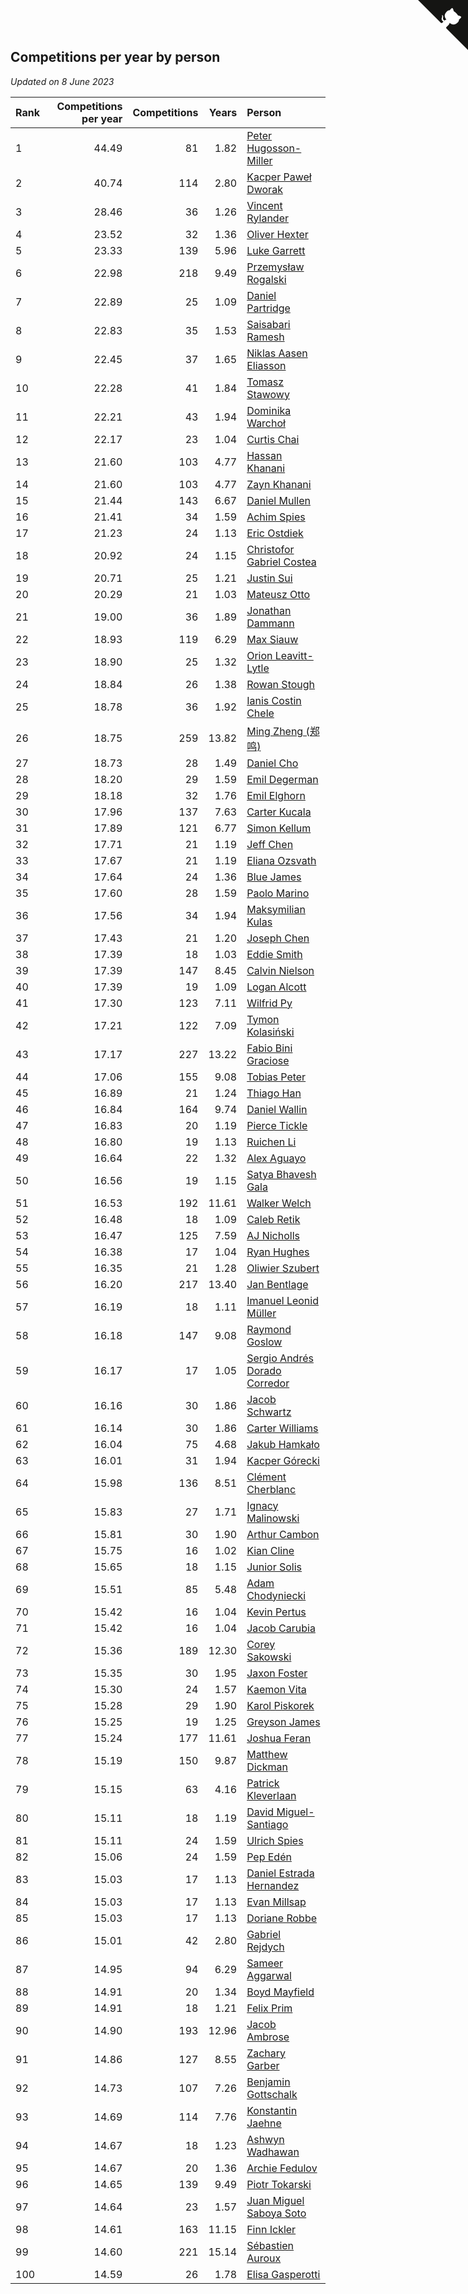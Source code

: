 ## Competitions per year by person

*Updated on  8 June 2023*

| Rank | Competitions per year | Competitions | Years | Person |
| :--- | ---: | ---: | ---: | :--- |
| 1 | 44.49 | 81 | 1.82 | [Peter Hugosson-Miller](https://www.worldcubeassociation.org/persons/2021HUGO01) |
| 2 | 40.74 | 114 | 2.80 | [Kacper Paweł Dworak](https://www.worldcubeassociation.org/persons/2020DWOR01) |
| 3 | 28.46 | 36 | 1.26 | [Vincent Rylander](https://www.worldcubeassociation.org/persons/2022RYLA01) |
| 4 | 23.52 | 32 | 1.36 | [Oliver Hexter](https://www.worldcubeassociation.org/persons/2022HEXT01) |
| 5 | 23.33 | 139 | 5.96 | [Luke Garrett](https://www.worldcubeassociation.org/persons/2017GARR05) |
| 6 | 22.98 | 218 | 9.49 | [Przemysław Rogalski](https://www.worldcubeassociation.org/persons/2013ROGA02) |
| 7 | 22.89 | 25 | 1.09 | [Daniel Partridge](https://www.worldcubeassociation.org/persons/2022PART02) |
| 8 | 22.83 | 35 | 1.53 | [Saisabari Ramesh](https://www.worldcubeassociation.org/persons/2021RAME01) |
| 9 | 22.45 | 37 | 1.65 | [Niklas Aasen Eliasson](https://www.worldcubeassociation.org/persons/2021ELIA01) |
| 10 | 22.28 | 41 | 1.84 | [Tomasz Stawowy](https://www.worldcubeassociation.org/persons/2021STAW01) |
| 11 | 22.21 | 43 | 1.94 | [Dominika Warchoł](https://www.worldcubeassociation.org/persons/2021WARC01) |
| 12 | 22.17 | 23 | 1.04 | [Curtis Chai](https://www.worldcubeassociation.org/persons/2022CHAI02) |
| 13 | 21.60 | 103 | 4.77 | [Hassan Khanani](https://www.worldcubeassociation.org/persons/2018KHAN26) |
| 14 | 21.60 | 103 | 4.77 | [Zayn Khanani](https://www.worldcubeassociation.org/persons/2018KHAN28) |
| 15 | 21.44 | 143 | 6.67 | [Daniel Mullen](https://www.worldcubeassociation.org/persons/2016MULL04) |
| 16 | 21.41 | 34 | 1.59 | [Achim Spies](https://www.worldcubeassociation.org/persons/2021SPIE01) |
| 17 | 21.23 | 24 | 1.13 | [Eric Ostdiek](https://www.worldcubeassociation.org/persons/2022OSTD01) |
| 18 | 20.92 | 24 | 1.15 | [Christofor Gabriel Costea](https://www.worldcubeassociation.org/persons/2022COST03) |
| 19 | 20.71 | 25 | 1.21 | [Justin Sui](https://www.worldcubeassociation.org/persons/2022SUIJ01) |
| 20 | 20.29 | 21 | 1.03 | [Mateusz Otto](https://www.worldcubeassociation.org/persons/2022OTTO01) |
| 21 | 19.00 | 36 | 1.89 | [Jonathan Dammann](https://www.worldcubeassociation.org/persons/2021DAMM01) |
| 22 | 18.93 | 119 | 6.29 | [Max Siauw](https://www.worldcubeassociation.org/persons/2017SIAU02) |
| 23 | 18.90 | 25 | 1.32 | [Orion Leavitt-Lytle](https://www.worldcubeassociation.org/persons/2022LEAV01) |
| 24 | 18.84 | 26 | 1.38 | [Rowan Stough](https://www.worldcubeassociation.org/persons/2022STOU01) |
| 25 | 18.78 | 36 | 1.92 | [Ianis Costin Chele](https://www.worldcubeassociation.org/persons/2021CHEL01) |
| 26 | 18.75 | 259 | 13.82 | [Ming Zheng (郑鸣)](https://www.worldcubeassociation.org/persons/2009ZHEN11) |
| 27 | 18.73 | 28 | 1.49 | [Daniel Cho](https://www.worldcubeassociation.org/persons/2021CHOD01) |
| 28 | 18.20 | 29 | 1.59 | [Emil Degerman](https://www.worldcubeassociation.org/persons/2021DEGE01) |
| 29 | 18.18 | 32 | 1.76 | [Emil Elghorn](https://www.worldcubeassociation.org/persons/2021ELGH01) |
| 30 | 17.96 | 137 | 7.63 | [Carter Kucala](https://www.worldcubeassociation.org/persons/2015KUCA01) |
| 31 | 17.89 | 121 | 6.77 | [Simon Kellum](https://www.worldcubeassociation.org/persons/2016KELL12) |
| 32 | 17.71 | 21 | 1.19 | [Jeff Chen](https://www.worldcubeassociation.org/persons/2022CHEN19) |
| 33 | 17.67 | 21 | 1.19 | [Eliana Ozsvath](https://www.worldcubeassociation.org/persons/2022OZSV01) |
| 34 | 17.64 | 24 | 1.36 | [Blue James](https://www.worldcubeassociation.org/persons/2022JAME01) |
| 35 | 17.60 | 28 | 1.59 | [Paolo Marino](https://www.worldcubeassociation.org/persons/2021MARI04) |
| 36 | 17.56 | 34 | 1.94 | [Maksymilian Kulas](https://www.worldcubeassociation.org/persons/2021KULA02) |
| 37 | 17.43 | 21 | 1.20 | [Joseph Chen](https://www.worldcubeassociation.org/persons/2022CHEN16) |
| 38 | 17.39 | 18 | 1.03 | [Eddie Smith](https://www.worldcubeassociation.org/persons/2022SMIT20) |
| 39 | 17.39 | 147 | 8.45 | [Calvin Nielson](https://www.worldcubeassociation.org/persons/2014NIEL03) |
| 40 | 17.39 | 19 | 1.09 | [Logan Alcott](https://www.worldcubeassociation.org/persons/2022ALCO02) |
| 41 | 17.30 | 123 | 7.11 | [Wilfrid Py](https://www.worldcubeassociation.org/persons/2016PYWI01) |
| 42 | 17.21 | 122 | 7.09 | [Tymon Kolasiński](https://www.worldcubeassociation.org/persons/2016KOLA02) |
| 43 | 17.17 | 227 | 13.22 | [Fabio Bini Graciose](https://www.worldcubeassociation.org/persons/2010GRAC02) |
| 44 | 17.06 | 155 | 9.08 | [Tobias Peter](https://www.worldcubeassociation.org/persons/2014PETE03) |
| 45 | 16.89 | 21 | 1.24 | [Thiago Han](https://www.worldcubeassociation.org/persons/2022HANT01) |
| 46 | 16.84 | 164 | 9.74 | [Daniel Wallin](https://www.worldcubeassociation.org/persons/2013WALL03) |
| 47 | 16.83 | 20 | 1.19 | [Pierce Tickle](https://www.worldcubeassociation.org/persons/2022TICK01) |
| 48 | 16.80 | 19 | 1.13 | [Ruichen Li](https://www.worldcubeassociation.org/persons/2022LIRU02) |
| 49 | 16.64 | 22 | 1.32 | [Alex Aguayo](https://www.worldcubeassociation.org/persons/2022AGUA01) |
| 50 | 16.56 | 19 | 1.15 | [Satya Bhavesh Gala](https://www.worldcubeassociation.org/persons/2022GALA03) |
| 51 | 16.53 | 192 | 11.61 | [Walker Welch](https://www.worldcubeassociation.org/persons/2011WELC01) |
| 52 | 16.48 | 18 | 1.09 | [Caleb Retik](https://www.worldcubeassociation.org/persons/2022RETI01) |
| 53 | 16.47 | 125 | 7.59 | [AJ Nicholls](https://www.worldcubeassociation.org/persons/2015NICH04) |
| 54 | 16.38 | 17 | 1.04 | [Ryan Hughes](https://www.worldcubeassociation.org/persons/2022HUGH04) |
| 55 | 16.35 | 21 | 1.28 | [Oliwier Szubert](https://www.worldcubeassociation.org/persons/2022SZUB01) |
| 56 | 16.20 | 217 | 13.40 | [Jan Bentlage](https://www.worldcubeassociation.org/persons/2010BENT01) |
| 57 | 16.19 | 18 | 1.11 | [Imanuel Leonid Müller](https://www.worldcubeassociation.org/persons/2022MULL02) |
| 58 | 16.18 | 147 | 9.08 | [Raymond Goslow](https://www.worldcubeassociation.org/persons/2014GOSL01) |
| 59 | 16.17 | 17 | 1.05 | [Sergio Andrés Dorado Corredor](https://www.worldcubeassociation.org/persons/2022CORR05) |
| 60 | 16.16 | 30 | 1.86 | [Jacob Schwartz](https://www.worldcubeassociation.org/persons/2021SCHW01) |
| 61 | 16.14 | 30 | 1.86 | [Carter Williams](https://www.worldcubeassociation.org/persons/2021WILL06) |
| 62 | 16.04 | 75 | 4.68 | [Jakub Hamkało](https://www.worldcubeassociation.org/persons/2018HAMK01) |
| 63 | 16.01 | 31 | 1.94 | [Kacper Górecki](https://www.worldcubeassociation.org/persons/2021GORE01) |
| 64 | 15.98 | 136 | 8.51 | [Clément Cherblanc](https://www.worldcubeassociation.org/persons/2014CHER05) |
| 65 | 15.83 | 27 | 1.71 | [Ignacy Malinowski](https://www.worldcubeassociation.org/persons/2021MALI02) |
| 66 | 15.81 | 30 | 1.90 | [Arthur Cambon](https://www.worldcubeassociation.org/persons/2021CAMB01) |
| 67 | 15.75 | 16 | 1.02 | [Kian Cline](https://www.worldcubeassociation.org/persons/2022CLIN01) |
| 68 | 15.65 | 18 | 1.15 | [Junior Solis](https://www.worldcubeassociation.org/persons/2022SOLI03) |
| 69 | 15.51 | 85 | 5.48 | [Adam Chodyniecki](https://www.worldcubeassociation.org/persons/2017CHOD02) |
| 70 | 15.42 | 16 | 1.04 | [Kevin Pertus](https://www.worldcubeassociation.org/persons/2022PERT01) |
| 71 | 15.42 | 16 | 1.04 | [Jacob Carubia](https://www.worldcubeassociation.org/persons/2022CARU02) |
| 72 | 15.36 | 189 | 12.30 | [Corey Sakowski](https://www.worldcubeassociation.org/persons/2011SAKO01) |
| 73 | 15.35 | 30 | 1.95 | [Jaxon Foster](https://www.worldcubeassociation.org/persons/2021FOST01) |
| 74 | 15.30 | 24 | 1.57 | [Kaemon Vita](https://www.worldcubeassociation.org/persons/2021VITA01) |
| 75 | 15.28 | 29 | 1.90 | [Karol Piskorek](https://www.worldcubeassociation.org/persons/2021PISK01) |
| 76 | 15.25 | 19 | 1.25 | [Greyson James](https://www.worldcubeassociation.org/persons/2022JAME02) |
| 77 | 15.24 | 177 | 11.61 | [Joshua Feran](https://www.worldcubeassociation.org/persons/2011FERA01) |
| 78 | 15.19 | 150 | 9.87 | [Matthew Dickman](https://www.worldcubeassociation.org/persons/2013DICK01) |
| 79 | 15.15 | 63 | 4.16 | [Patrick Kleverlaan](https://www.worldcubeassociation.org/persons/2019KLEV01) |
| 80 | 15.11 | 18 | 1.19 | [David Miguel-Santiago](https://www.worldcubeassociation.org/persons/2022MIGU02) |
| 81 | 15.11 | 24 | 1.59 | [Ulrich Spies](https://www.worldcubeassociation.org/persons/2021SPIE02) |
| 82 | 15.06 | 24 | 1.59 | [Pep Edén](https://www.worldcubeassociation.org/persons/2021EDEN01) |
| 83 | 15.03 | 17 | 1.13 | [Daniel Estrada Hernandez](https://www.worldcubeassociation.org/persons/2022HERN07) |
| 84 | 15.03 | 17 | 1.13 | [Evan Millsap](https://www.worldcubeassociation.org/persons/2022MILL05) |
| 85 | 15.03 | 17 | 1.13 | [Doriane Robbe](https://www.worldcubeassociation.org/persons/2022ROBB03) |
| 86 | 15.01 | 42 | 2.80 | [Gabriel Rejdych](https://www.worldcubeassociation.org/persons/2020REJD01) |
| 87 | 14.95 | 94 | 6.29 | [Sameer Aggarwal](https://www.worldcubeassociation.org/persons/2017AGGA01) |
| 88 | 14.91 | 20 | 1.34 | [Boyd Mayfield](https://www.worldcubeassociation.org/persons/2022MAYF01) |
| 89 | 14.91 | 18 | 1.21 | [Felix Prim](https://www.worldcubeassociation.org/persons/2022PRIM01) |
| 90 | 14.90 | 193 | 12.96 | [Jacob Ambrose](https://www.worldcubeassociation.org/persons/2010AMBR01) |
| 91 | 14.86 | 127 | 8.55 | [Zachary Garber](https://www.worldcubeassociation.org/persons/2014GARB01) |
| 92 | 14.73 | 107 | 7.26 | [Benjamin Gottschalk](https://www.worldcubeassociation.org/persons/2016GOTT01) |
| 93 | 14.69 | 114 | 7.76 | [Konstantin Jaehne](https://www.worldcubeassociation.org/persons/2015JAEH01) |
| 94 | 14.67 | 18 | 1.23 | [Ashwyn Wadhawan](https://www.worldcubeassociation.org/persons/2022WADH02) |
| 95 | 14.67 | 20 | 1.36 | [Archie Fedulov](https://www.worldcubeassociation.org/persons/2022FEDU01) |
| 96 | 14.65 | 139 | 9.49 | [Piotr Tokarski](https://www.worldcubeassociation.org/persons/2013TOKA01) |
| 97 | 14.64 | 23 | 1.57 | [Juan Miguel Saboya Soto](https://www.worldcubeassociation.org/persons/2021SOTO01) |
| 98 | 14.61 | 163 | 11.15 | [Finn Ickler](https://www.worldcubeassociation.org/persons/2012ICKL01) |
| 99 | 14.60 | 221 | 15.14 | [Sébastien Auroux](https://www.worldcubeassociation.org/persons/2008AURO01) |
| 100 | 14.59 | 26 | 1.78 | [Elisa Gasperotti](https://www.worldcubeassociation.org/persons/2021GASP01) |


<a href="https://github.com/JustinTimeCuber/wca_statistics" class="github-corner" aria-label="View source on Github"><svg width="80" height="80" viewBox="0 0 250 250" style="fill:#151513; color:#fff; position: absolute; top: 0; border: 0; right: 0;" aria-hidden="true"><path d="M0,0 L115,115 L130,115 L142,142 L250,250 L250,0 Z"></path><path d="M128.3,109.0 C113.8,99.7 119.0,89.6 119.0,89.6 C122.0,82.7 120.5,78.6 120.5,78.6 C119.2,72.0 123.4,76.3 123.4,76.3 C127.3,80.9 125.5,87.3 125.5,87.3 C122.9,97.6 130.6,101.9 134.4,103.2" fill="currentColor" style="transform-origin: 130px 106px;" class="octo-arm"></path><path d="M115.0,115.0 C114.9,115.1 118.7,116.5 119.8,115.4 L133.7,101.6 C136.9,99.2 139.9,98.4 142.2,98.6 C133.8,88.0 127.5,74.4 143.8,58.0 C148.5,53.4 154.0,51.2 159.7,51.0 C160.3,49.4 163.2,43.6 171.4,40.1 C171.4,40.1 176.1,42.5 178.8,56.2 C183.1,58.6 187.2,61.8 190.9,65.4 C194.5,69.0 197.7,73.2 200.1,77.6 C213.8,80.2 216.3,84.9 216.3,84.9 C212.7,93.1 206.9,96.0 205.4,96.6 C205.1,102.4 203.0,107.8 198.3,112.5 C181.9,128.9 168.3,122.5 157.7,114.1 C157.9,116.9 156.7,120.9 152.7,124.9 L141.0,136.5 C139.8,137.7 141.6,141.9 141.8,141.8 Z" fill="currentColor" class="octo-body"></path></svg></a><style>.github-corner:hover .octo-arm{animation:octocat-wave 560ms ease-in-out}@keyframes octocat-wave{0%,100%{transform:rotate(0)}20%,60%{transform:rotate(-25deg)}40%,80%{transform:rotate(10deg)}}@media (max-width:500px){.github-corner:hover .octo-arm{animation:none}.github-corner .octo-arm{animation:octocat-wave 560ms ease-in-out}}</style>
